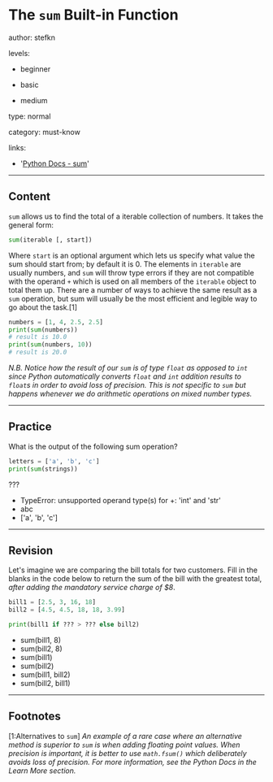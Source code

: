 # The `sum` Built-in Function
author: stefkn

levels:

  - beginner

  - basic

  - medium

type: normal

category: must-know

links:

  - '[Python Docs - sum](https://docs.python.org/3.3/library/functions.html#sum)'

---
## Content

`sum` allows us to find the total of a iterable collection of numbers. It takes the general form:

```python
sum(iterable [, start])
```

Where `start` is an optional argument which lets us specify what value the sum should start from; by default it is 0. The elements in `iterable` are usually numbers, and `sum` will throw type errors if they are not compatible with the operand `+` which is used on all members of the `iterable` object to total them up. There are a number of ways to achieve the same result as a `sum` operation, but sum will usually be the most efficient and legible way to go about the task.[1]

```python
numbers = [1, 4, 2.5, 2.5]
print(sum(numbers))
# result is 10.0
print(sum(numbers, 10))
# result is 20.0
```

*N.B. Notice how the result of our `sum` is of type `float` as opposed to `int` since Python automatically converts `float` and `int` addition results to `float`s in order to avoid loss of precision. This is not specific to `sum` but happens whenever we do arithmetic operations on mixed number types.*

---
## Practice

What is the output of the following sum operation?

```python
letters = ['a', 'b', 'c']
print(sum(strings))
```

???

* TypeError: unsupported operand type(s) for +: 'int' and 'str'
* abc
* ['a', 'b', 'c']

---
## Revision

Let's imagine we are comparing the bill totals for two customers. Fill in the blanks in the code below to return the sum of the bill with the greatest total, *after adding the mandatory service charge of $8*.

```python
bill1 = [2.5, 3, 16, 18]
bill2 = [4.5, 4.5, 18, 18, 3.99]

print(bill1 if ??? > ??? else bill2)
```

* sum(bill1, 8)
* sum(bill2, 8)
* sum(bill1)
* sum(bill2)
* sum(bill1, bill2)
* sum(bill2, bill1)

---
## Footnotes

[1:Alternatives to `sum`]
*An example of a rare case where an alternative method is superior to `sum` is when adding floating point values. When precision is important, it is better to use `math.fsum()` which deliberately avoids loss of precision. For more information, see the Python Docs in the Learn More section.*
